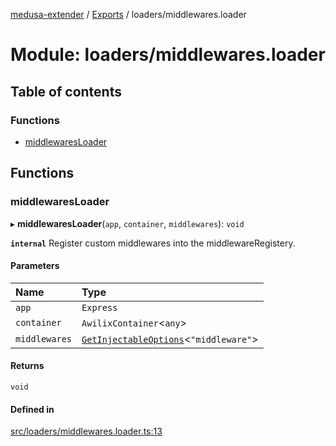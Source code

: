 [medusa-extender](../README.md) / [Exports](../modules.md) / loaders/middlewares.loader

# Module: loaders/middlewares.loader

## Table of contents

### Functions

- [middlewaresLoader](loaders_middlewares_loader.md#middlewaresloader)

## Functions

### middlewaresLoader

▸ **middlewaresLoader**(`app`, `container`, `middlewares`): `void`

**`internal`**
Register custom middlewares into the middlewareRegistery.

#### Parameters

| Name | Type |
| :------ | :------ |
| `app` | `Express` |
| `container` | `AwilixContainer`<`any`\> |
| `middlewares` | [`GetInjectableOptions`](types.md#getinjectableoptions)<``"middleware"``\> |

#### Returns

`void`

#### Defined in

[src/loaders/middlewares.loader.ts:13](https://github.com/adrien2p/medusa-extender/blob/1eb0898/src/loaders/middlewares.loader.ts#L13)

